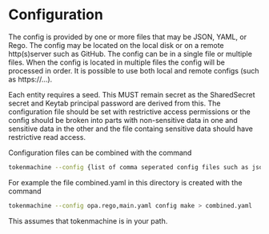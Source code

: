 # Configuration

The config is provided by one or more files that may be JSON, YAML, or Rego. The config may be located on the local disk or on a remote http(s)server such as GitHub. The config can be in a single file or multiple files. When the config is located in multiple files the config will be processed in order. It is possible to use both local and remote configs (such as https://...).

Each entity requires a seed. This MUST remain secret as the SharedSecret secret and Keytab principal password are derived from this. The configuration file should be set with restrictive access permissions or the config should be broken into parts with non-sensitive data in one and sensitive data in the other and the file containg sensitive data should have restrictive read access.

Configuration files can be combined with the command

```bash
tokenmachine --config {list of comma seperated config files such as json, yaml or rego} config make 
```

For example the file combined.yaml in this directory is created with the command

```bash
tokenmachine --config opa.rego,main.yaml config make > combined.yaml
```

This assumes that tokenmachine is in your path.